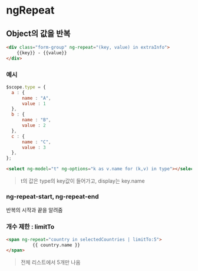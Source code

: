 # ngRepeat



## Object의 값을 반복

~~~html
<div class="form-group" ng-repeat="(key, value) in extraInfo">
	{{key}} - {{value}}
</div>
~~~



### 예시

~~~js
$scope.type = {
  a : {
      name : "A",
      value : 1
  }, 
  b : {
      name : "B",
      value : 2
  },
  c : {
      name : "C",
      value : 3
  },
};
~~~

~~~html
<select ng-model="t" ng-options="k as v.name for (k,v) in type"></select>
~~~

> t의 값은 type의 key값이 들어가고, display는 key.name



### ng-repeat-start, ng-repeat-end

반복의 시작과 끝을 알려줌





### 개수 제한 : limitTo

~~~html
<span ng-repeat="country in selectedCountries | limitTo:5">
          {{ country.name }} 
</span>
~~~

> 전체 리스트에서 5개만 나옴

